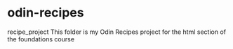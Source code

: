 # odin-recipes
recipe_project
This folder is my Odin Recipes project for the html section of the foundations course
